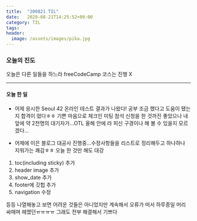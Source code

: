 ```yaml
---
title:  "200821 TIL"
date:   2020-08-21T14:25:52+09:00
category: TIL
tags:
header:
  image: /assets/images/pika.jpg
---
```


<h3>오늘의 진도</h3>

오늘은 다른 일들을 하느라 freeCodeCamp 코스는 진행 X

<hr>

<h4>오늘 한 일</h4>

 - 어제 응시한 Seoul 42 온라인 테스트 결과가 나왔다! 공부 조금 했다고 도움이 됐는지 합격이 떴다ㅎㅎ 기쁜 마음으로 체크인 미팅 참석 신청을 한 것까진 좋았으나 내 앞에 약 2천명의 대기자가...OTL 올해 안에 라 피신 구경이나 해 볼 수 있을지 모르겠다...

 - 어제에 이은 블로그 대공사 진행중...수정사항들을 리스트로 정리해두고 하나하나 지워가는 쾌감ㅎㅎ 오늘 한 것만 해도 대강

1. toc(including sticky) 추가
2. header image 추가
3. show_date 추가
4. footer에 깃헙 추가
5. navigation 수정

등등 나열해놓고 보면 어려운 것들은 아니었지만 계속해서 오류가 떠서 하루종일 머리 싸매며 헤맸던ㅠㅠㅠㅠ 그래도 전부 해결해서 기쁘다